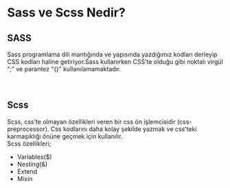 <h1> Sass ve Scss Nedir?</h1>
<h2>SASS</h2>
Sass programlama dili mantığında ve yapısında yazdığımız kodları derleyip CSS kodları haline getiriyor.Sass kullanırken CSS’te olduğu gibi noktalı virgül “;” ve parantez “{}” kullanılamamaktadır. 
<br><br><br>
<h2> Scss</h2>
Scss, css’te olmayan özellikleri veren bir css ön işlemcisidir (css-preprocessor). Css kodlarını daha kolay şekilde yazmak ve css'teki karmaşıklığı önüne geçmek için kullanılır.
<br>Scss özellikleri;
<ul>
<li>Variables($)</li>
<li>Nesting(&)</li>
<li>Extend</li>
<li>Mixin</li>
</ul>
